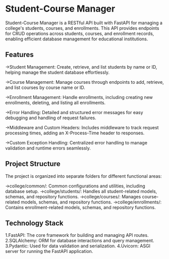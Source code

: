 # Student-Course Manager

Student-Course Manager is a RESTful API built with FastAPI for managing a college's students, courses, and enrollments. This API provides endpoints for CRUD operations across students, courses, and enrollment records, enabling efficient database management for educational institutions.

## Features
->Student Management: Create, retrieve, and list students by name or ID, helping manage the student database effortlessly.

->Course Management: Manage courses through endpoints to add, retrieve, and list courses by course name or ID.

->Enrollment Management: Handle enrollments, including creating new enrollments, deleting, and listing all enrollments.

->Error Handling: Detailed and structured error messages for easy debugging and handling of request failures.

->Middleware and Custom Headers: Includes middleware to track request processing times, adding an X-Process-Time header to responses.

->Custom Exception Handling: Centralized error handling to manage validation and runtime errors seamlessly.



## Project Structure
The project is organized into separate folders for different functional areas:

->college/common/: Common configurations and utilities, including database setup.
->college/students/: Handles all student-related models, schemas, and repository functions.
->college/courses/: Manages course-related models, schemas, and repository functions.
->college/enrollments/: Contains enrollment-related models, schemas, and repository functions.

## Technology Stack
1.FastAPI: The core framework for building and managing API routes.
2.SQLAlchemy: ORM for database interactions and query management.
3.Pydantic: Used for data validation and serialization.
4.Uvicorn: ASGI server for running the FastAPI application.